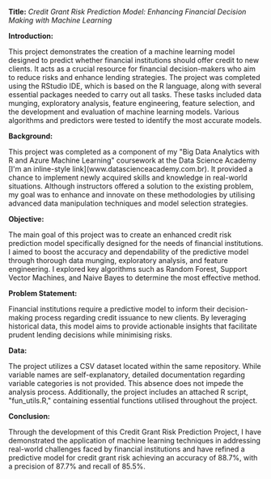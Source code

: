 **Title:** *Credit Grant Risk Prediction Model: Enhancing Financial Decision Making with Machine Learning*

**Introduction:**
<div align="justified">This project demonstrates the creation of a machine learning model designed to predict whether financial institutions should offer credit to new clients. It acts as a crucial resource for financial decision-makers who aim to reduce risks and enhance lending strategies. The project was completed using the RStudio IDE, which is based on the R language, along with several essential packages needed to carry out all tasks. These tasks included data munging, exploratory analysis, feature engineering, feature selection, and the development and evaluation of machine learning models. Various algorithms and predictors were tested to identify the most accurate models.</div>

**Background:**
<div align="justified">This project was completed as a component of my "Big Data Analytics with R and Azure Machine Learning" coursework at the Data Science Academy [I'm an inline-style link](www.datascienceacademy.com.br). It provided a chance to implement newly acquired skills and knowledge in real-world situations. Although instructors offered a solution to the existing problem, my goal was to enhance and innovate on these methodologies by utilising advanced data manipulation techniques and model selection strategies.</div>

**Objective:**
<div align="justified">The main goal of this project was to create an enhanced credit risk prediction model specifically designed for the needs of financial institutions. I aimed to boost the accuracy and dependability of the predictive model through thorough data munging, exploratory analysis, and feature engineering. I explored key algorithms such as Random Forest, Support Vector Machines, and Naive Bayes to determine the most effective method.</div>

**Problem Statement:**
<div align="justified">Financial institutions require a predictive model to inform their decision-making process regarding credit issuance to new clients. By leveraging historical data, this model aims to provide actionable insights that facilitate prudent lending decisions while minimising risks.</div>

**Data:**
<div align="justified">The project utilizes a CSV dataset located within the same repository. While variable names are self-explanatory, detailed documentation regarding variable categories is not provided. This absence does not impede the analysis process. Additionally, the project includes an attached R script, "fun_utils.R," containing essential functions utilised throughout the project.</div>

**Conclusion:**
<div align="justified">Through the development of this Credit Grant Risk Prediction Project, I have demonstrated the application of machine learning techniques in addressing real-world challenges faced by financial institutions and have refined a predictive model for credit grant risk achieving an accuracy of 88.7%, with a precision of 87.7% and recall of 85.5%.</div>
